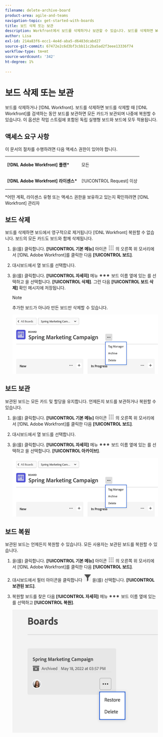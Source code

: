 ```yaml
---
filename: delete-archive-board
product-area: agile-and-teams
navigation-topic: get-started-with-boards
title: 보드 삭제 또는 보관
description: Workfront에서 보드를 삭제하거나 보관할 수 있습니다. 보드를 삭제하면 Workfront에서 보드가 영구적으로 제거되며, 보드를 보관하면 모든 카드가 보관되며 나중에 복원할 수 있습니다.
author: Lisa
exl-id: 214a83f6-ecc1-4e4d-aba5-d6483dcabd27
source-git-commit: 67472e2c6d3bf3cbb11c2ba5ad2f3eee13336f74
workflow-type: tm+mt
source-wordcount: '342'
ht-degree: 1%

---
```


# 보드 삭제 또는 보관

보드를 삭제하거나 [!DNL Workfront]. 보드를 삭제하면 보드를 삭제할 때 [!DNL Workfront]를 검색하는 동안 보드를 보관하면 모든 카드가 보관되며 나중에 복원할 수 있습니다. 이 옵션은 작업 스트림에 포함된 독립 실행형 보드와 보드에 모두 적용됩니다.

## 액세스 요구 사항

이 문서의 절차를 수행하려면 다음 액세스 권한이 있어야 합니다.

<table style="table-layout:auto"> 
 <col> 
 </col> 
 <col> 
 </col> 
 <tbody> 
  <tr> 
   <td role="rowheader"><strong>[!DNL Adobe Workfront] 플랜*</strong></td> 
   <td> <p>모든</p> </td> 
  </tr> 
  <tr> 
   <td role="rowheader"><strong>[!DNL Adobe Workfront] 라이센스*</strong></td> 
   <td> <p>[!UICONTROL Request] 이상</p> </td> 
  </tr>
   </tbody> 
</table>

&#42;어떤 계획, 라이센스 유형 또는 액세스 권한을 보유하고 있는지 확인하려면 [!DNL Workfront] 관리자

## 보드 삭제

보드를 삭제하면 보드에서 영구적으로 제거됩니다 [!DNL Workfront] 복원할 수 없습니다. 보드의 모든 카드도 보드와 함께 삭제됩니다.

1. 을(를) 클릭합니다. **[!UICONTROL 기본 메뉴]** 아이콘 ![](assets/main-menu-icon.png) 의 오른쪽 위 모서리에서 [!DNL Adobe Workfront]를 클릭한 다음 **[!UICONTROL 보드]**.
1. 대시보드에서 열 보드를 선택합니다.
1. 을(를) 클릭합니다. **[!UICONTROL 자세히]** 메뉴 ![[!UICONTROL 추가 메뉴]](assets/more-icon-spectrum.png) 보드 이름 옆에 있는 를 선택하고 을 선택합니다. **[!UICONTROL 삭제]**. 그런 다음 **[!UICONTROL 보드 삭제]** 확인 메시지에 저장됩니다.

   >[!NOTE]
   >
   >추가한 보드가 아니라 만든 보드만 삭제할 수 있습니다.

   ![보드 추가 메뉴](assets/boards-board-more-menu.png)

## 보드 보관

보관된 보드는 모든 카드 및 할당을 유지합니다. 언제든지 보드를 보관하거나 복원할 수 있습니다.

1. 을(를) 클릭합니다. **[!UICONTROL 기본 메뉴]** 아이콘 ![](assets/main-menu-icon.png) 의 오른쪽 위 모서리에서 [!DNL Adobe Workfront]를 클릭한 다음 **[!UICONTROL 보드]**.
1. 대시보드에서 열 보드를 선택합니다.
1. 을(를) 클릭합니다. **[!UICONTROL 자세히]** 메뉴 ![[!UICONTROL 추가 메뉴]](assets/more-icon-spectrum.png) 보드 이름 옆에 있는 를 선택하고 을 선택합니다. **[!UICONTROL 아카이브]**.

   ![보드 추가 메뉴](assets/boards-board-more-menu.png)

## 보드 복원

보관된 보드는 언제든지 복원할 수 있습니다. 모든 사용자는 보관된 보드를 복원할 수 있습니다.

1. 을(를) 클릭합니다. **[!UICONTROL 기본 메뉴]** 아이콘 ![](assets/main-menu-icon.png) 의 오른쪽 위 모서리에서 [!DNL Adobe Workfront]를 클릭한 다음 **[!UICONTROL 보드]**.
1. 대시보드에서 필터 아이콘을 클릭합니다 ![필터](assets/filter-icon-spectrum-25x25.png) 을(를) 선택합니다. **[!UICONTROL 보관된 보드]**.
1. 복원할 보드를 찾은 다음 **[!UICONTROL 자세히]** 메뉴 ![추가 메뉴](assets/more-icon-spectrum.png) 보드 이름 옆에 있는 를 선택하고 **[!UICONTROL 복원]**.

   ![보드 복원](assets/boards-dashboard-restore.png)
